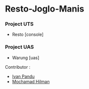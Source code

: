 # Resto-Joglo-Manis

### Project UTS
- Resto [console]

### Project UAS
- Warung [uas]

Contributor :
* [Ivan Pandu](https://github.com/naviecha)
* [Mochamad Hilman](https://github.com/MochaH)

